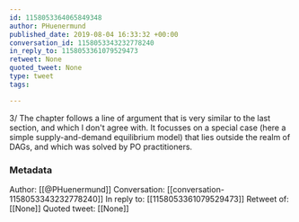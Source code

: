 ```yaml
---
id: 1158053364065849348
author: PHuenermund
published_date: 2019-08-04 16:33:32 +00:00
conversation_id: 1158053343232778240
in_reply_to: 1158053361079529473
retweet: None
quoted_tweet: None
type: tweet
tags:

---
```


3/ The chapter follows a line of argument that is very similar to the last section, and which I don't agree with. It focusses on a special case (here a simple supply-and-demand equilibrium model) that lies outside the realm of DAGs, and which was solved by PO practitioners.

### Metadata

Author: [[@PHuenermund]]
Conversation: [[conversation-1158053343232778240]]
In reply to: [[1158053361079529473]]
Retweet of: [[None]]
Quoted tweet: [[None]]
